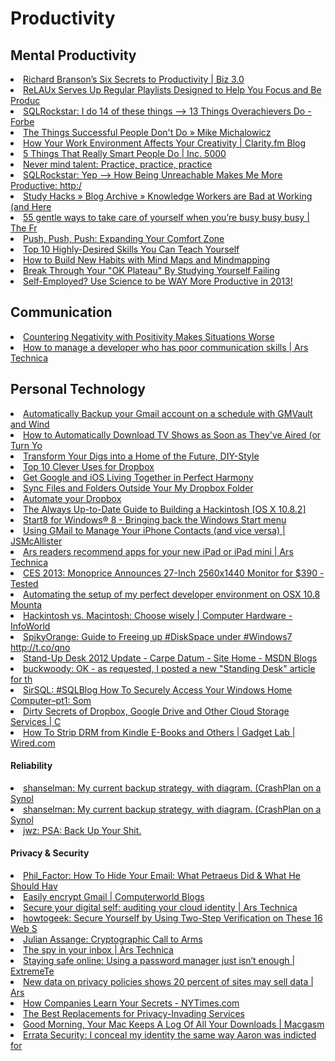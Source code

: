 # Productivity


## Mental Productivity

<li><a href="http://biz30.timedoctor.com/richard-bransons-six-secrets-to-productivity/?utm_medium=referral&utm_source=pulsenews" time_added="1349095675" tags="life hacker">Richard Branson’s Six Secrets to Productivity | Biz 3.0</a></li>
<li><a href="http://lifehacker.com/5947514/relaux-serves-up-regular-playlists-designed-to-help-you-focus-and-be-productive?utm_medium=referral&utm_source=pulsenews" time_added="1349095678" tags="life hacker">ReLAUx Serves Up Regular Playlists Designed to Help You Focus and Be Produc</a></li>
<li><a href="http://t.co/3RYCt9jc" time_added="1357137322" tags="life hacker">SQLRockstar: I do 14 of these things --> 13 Things Overachievers Do - Forbe</a></li>
<li><a href="http://mikemichalowicz.com/the-things-successful-people-dont-do/" time_added="1356970020" tags="life hacker">The Things Successful People Don't Do » Mike Michalowicz</a></li>
<li><a href="http://blog.clarity.fm/how-your-work-environment-affects-your-creativity/" time_added="1355198900" tags="hn,life hacker,personal tech">How Your Work Environment Affects Your Creativity | Clarity.fm Blog</a></li>
<li><a href="http://www.inc.com/kevin-daum/5-things-that-really-smart-people-do.html?goback=.gde_135722_member_185816107" time_added="1353945197" tags="life hacker">5 Things That Really Smart People Do | Inc. 5000</a></li>
<li><a href="http://www.philly.com/philly/opinion/181637371.html" time_added="1354483296" tags="life hacker">Never mind talent: Practice, practice, practice</a></li>
<li><a href="http://t.co/w2as1k0c" time_added="1351263587" tags="hn">SQLRockstar: Yep --> How Being Unreachable Makes Me More Productive: http:/</a></li>
<li><a href="http://calnewport.com/blog/2012/11/21/knowledge-workers-are-bad-at-working-and-heres-what-to-do-about-it/?utm_source=Brent+Ozar+Unlimited+List&utm_campaign=04abb9733e-Weekly_Links_2012_11_2611_24_2012&utm_medium=email" time_added="1353946264" tags="hn,personal tech">Study Hacks » Blog Archive » Knowledge Workers are Bad at Working (and Here</a></li>
<li><a href="http://www.thefreedomexperiment.com/2011/10/28/55-gentle-ways-to-take-care-of-yourself-when-youre-busy-busy-busy/" time_added="1352161606" tags="health">55 gentle ways to take care of yourself when you’re busy busy busy | The Fr</a></li>
<li><a href="http://lifehacker.com/5934122/push-push-push-expanding-your-comfort-zone" time_added="1348860360" tags="life hacker">Push, Push, Push: Expanding Your Comfort Zone</a></li>
<li><a href="http://lifehacker.com/5905835/top-10-highly+desired-skills-you-can-teach-yourself" time_added="1348860348" tags="life hacker">Top 10 Highly-Desired Skills You Can Teach Yourself</a></li>
<li><a href="http://www.asianefficiency.com/habits/how-build-new-habits-mind-maps/" time_added="1348860346" tags="life hacker">How to Build New Habits with Mind Maps and Mindmapping</a></li>
<li><a href="http://lifehacker.com/5944508/break-through-your-ok-plateau-by-studying-yourself-failing" time_added="1348860598" tags="hn">Break Through Your "OK Plateau" By Studying Yourself Failing</a></li>
<li><a href="http://www.bidsketch.com/blog/save-time/be-more-productive/" time_added="1356045499" tags="life hacker">Self-Employed? Use Science to be WAY More Productive in 2013!</a></li>


## Communication

<li><a href="http://lifehacker.com/5948124/countering-negativity-with-positivity-makes-situations-worse" time_added="1349228768" tags="life hacker">Countering Negativity with Positivity Makes Situations Worse</a></li>
<li><a href="http://arstechnica.com/information-technology/2012/08/how-to-manage-a-developer-who-has-poor-communication-skills/" time_added="1349321311" tags="sql">How to manage a developer who has poor communication skills | Ars Technica</a></li>


## Personal Technology


<li><a href="http://www.hanselman.com/blog/AutomaticallyBackupYourGmailAccountOnAScheduleWithGMVaultAndWindowsTaskScheduler.aspx" time_added="1348860082" tags="personal tech">Automatically Backup your Gmail account on a schedule with GMVault and Wind</a></li>
<li><a href="http://lifehacker.com/5771670/how-to-turn-your-computer-into-an-internet-personal-video-recorder" time_added="1348860221" tags="personal tech">How to Automatically Download TV Shows as Soon as They've Aired (or Turn Yo</a></li>
<li><a href="http://lifehacker.com/5893526/transform-your-digs-into-a-home-of-the-future-diy+style" time_added="1348860223" tags="personal tech">Transform Your Digs into a Home of the Future, DIY-Style</a></li>
<li><a href="http://lifehacker.com/5933884/top-10-clever-uses-for-dropbox" time_added="1348860294" tags="personal tech">Top 10 Clever Uses for Dropbox</a></li>
<li><a href="http://lifehacker.com/5944188/get-google-and-ios-living-together-in-perfect-harmony" time_added="1348860578" tags="personal tech">Get Google and iOS Living Together in Perfect Harmony</a></li>
<li><a href="http://lifehacker.com/5154698/sync-files-and-folders-outside-your-my-dropbox-folder" time_added="1348859894" tags="personal tech">Sync Files and Folders Outside Your My Dropbox Folder</a></li>
<li><a href="http://wappwolf.com/dropboxautomator/" time_added="1348860216" tags="personal tech">Automate your Dropbox</a></li>
<li><a href="http://lifehacker.com/5841604/the-always-up+to+date-guide-to-building-a-hackintosh" time_added="1348860731" tags="personal tech">The Always Up-to-Date Guide to Building a Hackintosh [OS X 10.8.2]</a></li>
<li><a href="http://www.stardock.com/products/start8/" time_added="1349103995" tags="hn">Start8 for Windows® 8 - Bringing back the Windows Start menu</a></li>
<li><a href="http://jsmcallister.blogspot.com/2012/08/syncing-your-gmail-contacts-with-your.html" time_added="1348860572" tags="personal tech">Using GMail to Manage Your iPhone Contacts (and vice versa) | JSMcAllister</a></li>
<li><a href="http://arstechnica.com/apple/2013/01/ars-readers-recommend-apps-for-your-new-ipad-or-ipad-mini/?utm_source=feedburner&utm_medium=feed&utm_campaign=Feed%3A+arstechnica%2Findex+%28Ars+Technica+-+All+content%29" time_added="1357310878" tags="personal tech">Ars readers recommend apps for your new iPad or iPad mini | Ars Technica</a></li>
<li><a href="http://www.tested.com/tech/pcs/452766-monoprice-announces-27-inch-2560x1440-monitor-390/" time_added="1357885034" tags="personal tech">CES 2013: Monoprice Announces 27-Inch 2560x1440 Monitor for $390 - Tested</a></li>
<li><a href="http://vanderveer.be/blog/2013/01/02/automating-the-setup-of-my-perfect-developer-environment-on-osx-10-dot-8-mountain-lion/" time_added="1357138871" tags="personal tech">Automating the setup of my perfect developer environment on OSX 10.8 Mounta</a></li>
<li><a href="http://www.infoworld.com/d/computer-hardware/hackintosh-vs-macintosh-choose-wisely-208301" time_added="1354903343" tags="data science,important,personal tech">Hackintosh vs. Macintosh: Choose wisely | Computer Hardware - InfoWorld</a></li>
<li><a href="http://t.co/qno06g0L" time_added="1354800207" tags="personal tech">SpikyOrange: Guide to Freeing up #DiskSpace under #Windows7 http://t.co/qno</a></li>
<li><a href="http://blogs.msdn.com/b/buckwoody/archive/2012/11/20/stand-up-desk-2012-update.aspx" time_added="1353428063" tags="personal tech">Stand-Up Desk 2012 Update - Carpe Datum - Site Home - MSDN Blogs</a></li>
<li><a href="http://t.co/KVTVqItZ" time_added="1353426628" tags="personal tech">buckwoody: OK - as requested, I posted a new "Standing Desk" article for th</a></li>
<li><a href="http://t.co/5HC1Vudd" time_added="1353332282" tags="personal tech">SirSQL: #SQLBlog How To Securely Access Your Windows Home Computer–pt1: Som</a></li>
<li><a href="http://blogs.cio.com/cloud-computing/17574/dirty-secrets-dropbox-google-drive-and-other-cloud-storage-services?utm_campaign=sflow_tweet" time_added="1353107738" tags="hn,personal tech">Dirty Secrets of Dropbox, Google Drive and Other Cloud Storage Services | C</a></li>
<li><a href="http://www.wired.com/gadgetlab/2011/01/how-to-strip-drm-from-kindle-e-books-and-others/" time_added="1351008767" tags="personal tech">How To Strip DRM from Kindle E-Books and Others | Gadget Lab | Wired.com</a></li>

#### Reliability

<li><a href="http://www.hanselman.com/blog/HowToSetUpCrashPlanCloudBackupHeadlessOnASynologyNASBackupStrategies.aspx" time_added="1353428179" tags="personal tech">shanselman: My current backup strategy, with diagram. (CrashPlan on a Synol</a></li>
<li><a href="http://t.co/Be4EoH4a" time_added="1353202864" tags="hn">shanselman: My current backup strategy, with diagram. (CrashPlan on a Synol</a></li>
<li><a href="http://www.jwz.org/blog/2014/01/psa-back-up-your-shit/" time_added="1389673528" tags="">jwz: PSA: Back Up Your Shit.</a></li>


#### Privacy & Security

<li><a href="http://t.co/RiltRlLF" time_added="1352989799" tags="hn">Phil_Factor: How To Hide Your Email: What Petraeus Did & What He Should Hav</a></li>
<li><a href="http://blogs.computerworld.com/encryption/21363/easily-encrypt-gmail" time_added="1353446117" tags="personal tech">Easily encrypt Gmail | Computerworld Blogs</a></li>
<li><a href="http://arstechnica.com/information-technology/2012/08/secure-your-digital-self-auditing-your-cloud-identity/" time_added="1348860565" tags="personal tech">Secure your digital self: auditing your cloud identity | Ars Technica</a></li>
<li><a href="http://t.co/08uxwPEg" time_added="1355331889" tags="hn,important,personal tech">howtogeek: Secure Yourself by Using Two-Step Verification on These 16 Web S</a></li>
<li><a href="http://cryptome.org/2012/12/assange-crypto-arms.htm" time_added="1354500634" tags="hn,personal tech">Julian Assange: Cryptographic Call to Arms</a></li>
<li><a href="http://arstechnica.com/information-technology/2012/11/the-spy-in-your-inbox/?utm_source=feedburner&utm_medium=feed&utm_campaign=Feed%3A+arstechnica%2Findex+%28Ars+Technica+-+All+content%29" time_added="1352242567" tags="hn">The spy in your inbox | Ars Technica</a></li>
<li><a href="http://www.extremetech.com/computing/139191-staying-safe-online-using-a-password-manager-just-isnt-enough" time_added="1352271173" tags="hn">Staying safe online: Using a password manager just isn’t enough | ExtremeTe</a></li>
<li><a href="http://arstechnica.com/tech-policy/2012/11/new-data-on-privacy-policies-shows-20-percent-of-sites-may-sell-data/" time_added="1354290097" tags="hn,personal tech">New data on privacy policies shows 20 percent of sites may sell data | Ars </a></li>
<li><a href="http://www.nytimes.com/2012/02/19/magazine/shopping-habits.html?pagewanted=1&_r=2&hp" time_added="1352523993" tags="hn">How Companies Learn Your Secrets - NYTimes.com</a></li>
<li><a href="http://www.wired.com/gadgetlab/2012/11/ff-mat-honan-password-hacker/" time_added="1353034272" tags="hn,imp
<li><a href="http://lifehacker.com/5965462/the-best-replacements-for-privacy+invading-services" time_added="1354650464" tags="personal tech">The Best Replacements for Privacy-Invading Services</a></li>
<li><a href="http://www.macgasm.net/2013/01/18/good-morning-your-mac-keeps-a-log-of-all-your-downloads/" time_added="1358538670" tags="personal tech">Good Morning, Your Mac Keeps A Log Of All Your Downloads | Macgasm</a></li>
<li><a href="http://erratasec.blogspot.com/2013/01/i-conceal-my-identity-same-way-aaron.html" time_added="1358349879" tags="hn">Errata Security: I conceal my identity the same way Aaron was indicted for</a></li>










